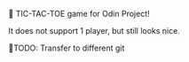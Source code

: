 🔱 TIC-TAC-TOE game for Odin Project!

It does not support 1 player, but still looks nice.

🔴TODO: Transfer to different git 
